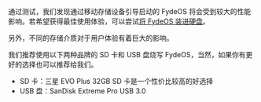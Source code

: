 ---
---
通过测试，我们发现通过移动存储设备引导启动的 FydeOS 将会受到较大的性能影响。若希望获得最佳使用体验，可以尝试[将 FydeOS 装进硬盘](/getting-started/install-fydeos-to-hdd/)。

另外，不同的存储介质对于用户体验有着巨大的影响。

我们推荐使用以下两种品牌的 SD 卡和 USB 盘烧写 FydeOS，当然，如果你有更好的选择也可以推荐给我们。

* SD 卡：三星 EVO Plus 32GB SD 卡是一个性价比较高的好选择
* USB 盘：SanDisk Extreme Pro USB 3.0